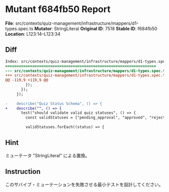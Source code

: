 # Mutant f684fb50 Report

**File**: src/contexts/quiz-management/infrastructure/mappers/d1-types.spec.ts
**Mutator**: StringLiteral
**Original ID**: 7518
**Stable ID**: f684fb50
**Location**: L123:14–L123:34

## Diff

```diff
Index: src/contexts/quiz-management/infrastructure/mappers/d1-types.spec.ts
===================================================================
--- src/contexts/quiz-management/infrastructure/mappers/d1-types.spec.ts	original
+++ src/contexts/quiz-management/infrastructure/mappers/d1-types.spec.ts	mutated #7518
@@ -119,9 +119,9 @@
         });
       });
     });
 
-    describe("Quiz Status Schema", () => {
+    describe("", () => {
       test("should validate valid quiz statuses", () => {
         const validStatuses = ["pending_approval", "approved", "rejected"];
 
         validStatuses.forEach((status) => {
```

## Hint

ミューテータ "StringLiteral" による置換。

## Instruction

このサバイブ・ミューテーションを失敗させる最小テストを設計してください。
